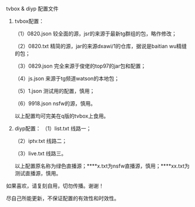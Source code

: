 tvbox & diyp  配置文件
1. tvbox配置：
   
   （1）0820.json  较全面的源，jsr的来源于最新tg群组的包，略作修改；
   
   （2）0820.txt  精简的源，jar的来源dxawi/1的仓库，据说是baitian wu精缝的包；
   
   （3）0829.json  完全来源于俊佬的top97的jar包和配置；
   
   （4）js.json  来源于tg频道watson的本地包；
   
   （5）1.json  测试用的配置，慎用；
   
   （6）9918.json  nsfw的源，慎用。
   
   以上配置均可完美在q版的tvbox上食用。
2. diyp配置：
   （1）list.txt  线路一；
   
   （2）iptv.txt  线路二；
   
   （3）live.txt  线路三。
   
   以上配置原名称为绿色直播源；****x.txt为nsfw直播源，慎用；****xx.txt为测试直播源，慎用。

如果喜欢，请复刻自用，切勿传播。谢谢！

尽自己所能更新，不保证配置的有效性和时效性。
   
